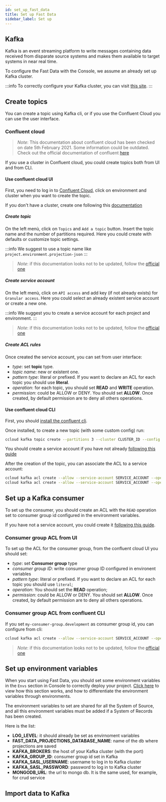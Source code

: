 ```yaml
---
id: set_up_fast_data
title: Set up Fast Data
sidebar_label: Set up
---
```


## Kafka

Kafka is an event streaming platform to write messages containing data received from disparate source systems and makes them available to target systems in near real time.

To configure the Fast Data with the Console, we assume an already set up Kafka cluster.

:::info
To correctly configure your Kafka cluster, you can visit [this site](https://eventsizer.io/).
:::

## Create topics

You can create a topic using Kafka cli, or if you use the Confluent Cloud you can use the user interface.

<!-- TODO: Aggiungere ACL?
### Kafka CLI

First, you have to [download the latest Kafka release](https://www.apache.org/dyn/closer.cgi?path=/kafka/2.7.0/kafka_2.13-2.7.0.tgz) and extract it.

To create a Kafka topic named `my-project.development.projections-json` with 3 partitions on a server exposed on `localhost:9092` with some configuration options, run:

```sh
bin/kafka-topics.sh --create --topic 'my-project.development.projections-json' --partitions 3 --replication-factor 1 --bootstrap-server localhost:9092 --config cleanup.policy=compact --config retention.ms=2592000000
```

To view which configurations you are able to set, view the [Kafka documentation](https://kafka.apache.org/documentation/#topicconfigs).

 TODO: capire come creare ACL -->

### Confluent cloud

> *Note*: This documentation about confluent cloud has been checked on date 5th February 2021. Some information could be outdated. Check out the official documentation of confluent [here](https://docs.confluent.io/)

If you use a cluster in Confluent cloud, you could create topics both from UI and from CLI.

#### Use confluent cloud UI

First, you need to log in to [Confluent Cloud](https://confluent.cloud/login), click on environment and cluster when you want to create the topic.

If you don't have a cluster, create one following this [documentation](https://docs.confluent.io/cloud/current/clusters/create-cluster.html)

##### Create topic

On the left menù, click on `Topics` and `Add a topic` button. Insert the topic name and the number of partitions required. Here you could create with defaults or customize topic settings.

:::info
We suggest to use a topic name like `project.environment.projection-json`
:::

> *Note*: if this documentation looks not to be updated, follow the [official one](https://docs.confluent.io/cloud/current/client-apps/topics/manage.html#create-a-topic)

##### Create service account

On the left menù, click on `API access` and add key (if not already exists) for `Granular access`.
Here you could select an already existent service account or create a new one.

:::info
We suggest you to create a service account for each project and environment.
:::

> *Note*: if this documentation looks not to be updated, follow the [official one](https://docs.confluent.io/cloud/current/access-management/service-account.html#use-ccloud-service-accounts-to-produce-and-consume)

##### Create ACL rules

Once created the service account, you can set from user interface:

* *type*: set **topic** type.
* *topic name*: new or existent one.
* *pattern type*: literal or prefixed. If you want to declare an ACL for each topic you should use **literal**.
* *operation*: for each topic, you should set **READ** and **WRITE** operation.
* *permission*: could be ALLOW or DENY. You should set **ALLOW**. Once created, by default permission are to deny all others operations.

#### Use confluent cloud CLI

First, you should [install the confluent cli](https://docs.confluent.io/ccloud-cli/current/install.html).

Once installed, to create a new topic (with some custom config) run:

```sh
ccloud kafka topic create --partitions 3 --cluster CLUSTER_ID --config cleanup.policy=compact --config retention.ms=2592000000 'project.environment.projection-json';
```

You should create a service account if you have not already [following this guide](#create-service-account)

After the creation of the topic, you can associate the ACL to a service account:

```sh
ccloud kafka acl create --allow --service-account SERVICE_ACCOUNT --operation WRITE --topic 'project.environment.projection-json' --cluster CLUSTER_ID;
ccloud kafka acl create --allow --service-account SERVICE_ACCOUNT --operation READ --topic 'project.environment.projection-json' --cluster CLUSTER_ID;
```

## Set up a Kafka consumer

To set up the consumer, you should create an ACL with the `READ` operation set to consumer group id configured in the environment variables.

If you have not a service account, you could create it [following this guide](#create-service-account).

### Consumer group ACL from UI

To set up the ACL for the consumer group, from the confluent cloud UI you should set:

* *type*: set **Consumer group** type
* *consumer group ID*: write consumer group ID configured in environent variables
* *pattern type*: literal or prefixed. If you want to declare an ACL for each topic you should use `literal`;
* *operation*: You should set the **READ** operation;
* *permission*: could be ALLOW or DENY. You should set **ALLOW**. Once created, by default permission are to deny all others operations.

### Consumer group ACL from confluent CLI

If you set `my-consumer-group.development` as consumer group id, you can configure from cli:

```sh
ccloud kafka acl create --allow --service-account SERVICE_ACCOUNT --operation READ --consumer-group "my-consumer-group.development" --cluster CLUSTER_ID;
```

> *Note*: if this documentation looks not to be updated, follow the [official one](https://docs.confluent.io/platform/current/clients/consumer.html)

## Set up environment variables

When you start using Fast Data, you should set some environment variables in the `Envs` section in Console to correctly deploy your project. [Click here](/docs/development_suite/set-up-infrastructure/env-var) to view how this section works, and how to differentiate the environment variables through environments.

The environment variables to set are shared for all the System of Source, and all this environment variables must be added if a System of Records has been created.

Here is the list:

* **LOG_LEVEL**: it should already be set as envirnoment variables
* **FAST_DATA_PROJECTIONS_DATABASE_NAME**: name of the db where projections are saved
* **KAFKA_BROKERS**: the host of your Kafka cluster (with the port)
* **KAFKA_GROUP_ID**: consumer group id set in Kafka
* **KAFKA_SASL_USERNAME**: username to log in to Kafka cluster
* **KAFKA_SASL_PASSWORD**: password to log in to Kafka cluster
* **MONGODB_URL**: the url to mongo db. It is the same used, for example, for crud service

## Import data to Kafka

